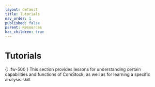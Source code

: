 ```yaml
---
layout: default
title: Tutorials
nav_order: 1
published: false
parent: Resources
has_children: true
---
```

    
# Tutorials
{: .fw-500 }
This section provides lessons for understanding certain capabilities and functions of ComStock, as well as for learning a specific analysis skill.